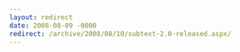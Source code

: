```yaml
---
layout: redirect
date: 2008-08-09 -0800
redirect: /archive/2008/08/10/subtext-2.0-released.aspx/
---
```

